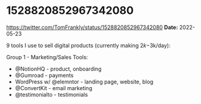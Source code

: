 # 1528820852967342080
https://twitter.com/TomFrankly/status/1528820852967342080
**Date:** 2022-05-23

9 tools I use to sell digital products (currently making $2k-$3k/day):

Group 1 - Marketing/Sales Tools:

- @NotionHQ - product, onboarding
- @Gumroad - payments
- WordPress w/ @elemntor - landing page, website, blog
- @ConvertKit - email marketing
- @testimonialto - testimonials
